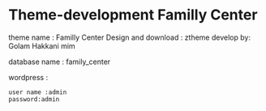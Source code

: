 # Theme-development Familly Center


theme name : Familly Center
Design and download : ztheme
develop by: Golam Hakkani mim





database name : family_center

wordpress :

    user name :admin
    password:admin
